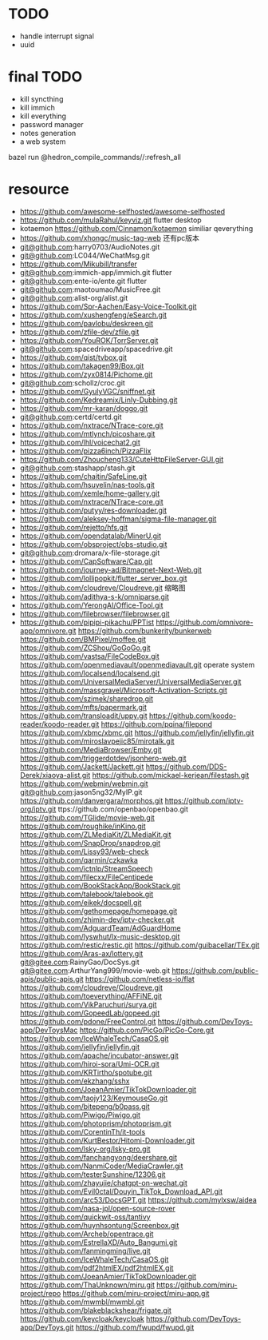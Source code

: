 # TODO
* handle interrupt signal
* uuid

# final TODO
* kill syncthing
* kill immich
* kill everything
* password manager
* notes generation
* a web system


bazel run @hedron_compile_commands//:refresh_all

# resource
* https://github.com/awesome-selfhosted/awesome-selfhosted
* https://github.com/mulaRahul/keyviz.git flutter desktop
* kotaemon https://github.com/Cinnamon/kotaemon similiar qeverything
* https://github.com/xhongc/music-tag-web 还有pc版本
* git@github.com:harry0703/AudioNotes.git
* git@github.com:LC044/WeChatMsg.git
* https://github.com/Mikubill/transfer
* git@github.com:immich-app/immich.git flutter
* git@github.com:ente-io/ente.git flutter
* git@github.com:maotoumao/MusicFree.git
* git@github.com:alist-org/alist.git
* https://github.com/Spr-Aachen/Easy-Voice-Toolkit.git
* https://github.com/xushengfeng/eSearch.git
* https://github.com/pavlobu/deskreen.git
* https://github.com/zfile-dev/zfile.git
* https://github.com/YouROK/TorrServer.git
* git@github.com:spacedriveapp/spacedrive.git
* https://github.com/qist/tvbox.git
* https://github.com/takagen99/Box.git
* https://github.com/zyx0814/Pichome.git
* git@github.com:schollz/croc.git
* https://github.com/GyulyVGC/sniffnet.git
* https://github.com/Kedreamix/Linly-Dubbing.git
* https://github.com/mr-karan/doggo.git
* git@github.com:certd/certd.git
* https://github.com/nxtrace/NTrace-core.git
* https://github.com/mtlynch/picoshare.git
* https://github.com/lhl/voicechat2.git
* https://github.com/pizza6inch/PizzaFlix
* https://github.com/Zhoucheng133/CuteHttpFileServer-GUI.git
* git@github.com:stashapp/stash.git
* https://github.com/chaitin/SafeLine.git
* https://github.com/hsuyelin/nas-tools.git
* https://github.com/xemle/home-gallery.git
* https://github.com/nxtrace/NTrace-core.git
* https://github.com/putyy/res-downloader.git
* https://github.com/aleksey-hoffman/sigma-file-manager.git
* https://github.com/rejetto/hfs.git
* https://github.com/opendatalab/MinerU.git
* https://github.com/obsproject/obs-studio.git
* git@github.com:dromara/x-file-storage.git
* https://github.com/CapSoftware/Cap.git
* https://github.com/journey-ad/Bitmagnet-Next-Web.git
* https://github.com/lollipopkit/flutter_server_box.git
* https://github.com/cloudreve/Cloudreve.git 缩略图
* https://github.com/adithya-s-k/omniparse.git
* https://github.com/YerongAI/Office-Tool.git
* https://github.com/filebrowser/filebrowser.git
* https://github.com/pipipi-pikachu/PPTist
https://github.com/omnivore-app/omnivore.git
https://github.com/bunkerity/bunkerweb
https://github.com/BMPixel/moffee.git
https://github.com/ZCShou/GoGoGo.git
https://github.com/vastsa/FileCodeBox.git
https://github.com/openmediavault/openmediavault.git operate system
https://github.com/localsend/localsend.git
https://github.com/UniversalMediaServer/UniversalMediaServer.git
https://github.com/massgravel/Microsoft-Activation-Scripts.git
https://github.com/szimek/sharedrop.git
https://github.com/mfts/papermark.git
https://github.com/transloadit/uppy.git
https://github.com/koodo-reader/koodo-reader.git
https://github.com/pqina/filepond
https://github.com/xbmc/xbmc.git
https://github.com/jellyfin/jellyfin.git
https://github.com/miroslavpejic85/mirotalk.git
https://github.com/MediaBrowser/Emby.git
https://github.com/triggerdotdev/jsonhero-web.git
https://github.com/Jackett/Jackett.git
https://github.com/DDS-Derek/xiaoya-alist.git
https://github.com/mickael-kerjean/filestash.git
https://github.com/webmin/webmin.git
git@github.com:jason5ng32/MyIP.git
https://github.com/danvergara/morphos.git
https://github.com/iptv-org/iptv.git
ttps://github.com/openbao/openbao.git
https://github.com/TGlide/movie-web.git
https://github.com/roughike/inKino.git
https://github.com/ZLMediaKit/ZLMediaKit.git
https://github.com/SnapDrop/snapdrop.git
https://github.com/Lissy93/web-check
https://github.com/qarmin/czkawka
https://github.com/ictnlp/StreamSpeech
https://github.com/filecxx/FileCentipede
https://github.com/BookStackApp/BookStack.git
https://github.com/talebook/talebook.git
https://github.com/eikek/docspell.git
https://github.com/gethomepage/homepage.git
https://github.com/zhimin-dev/iptv-checker.git
https://github.com/AdguardTeam/AdGuardHome
https://github.com/lyswhut/lx-music-desktop.git
https://github.com/restic/restic.git
https://github.com/guibacellar/TEx.git
https://github.com/Aras-ax/lottery.git
git@gitee.com:RainyGao/DocSys.git
git@gitee.com:ArthurYang999/movie-web.git
https://github.com/public-apis/public-apis.git
https://github.com/netless-io/flat
https://github.com/cloudreve/Cloudreve.git
https://github.com/toeverything/AFFiNE.git
https://github.com/VikParuchuri/surya.git
https://github.com/GopeedLab/gopeed.git
https://github.com/pdone/FreeControl.git
https://github.com/DevToys-app/DevToysMac
https://github.com/PicGo/PicGo-Core.git
https://github.com/IceWhaleTech/CasaOS.git
https://github.com/jellyfin/jellyfin.git
https://github.com/apache/incubator-answer.git
https://github.com/hiroi-sora/Umi-OCR.git
https://github.com/KRTirtho/spotube.git
https://github.com/ekzhang/sshx
https://github.com/JoeanAmier/TikTokDownloader.git
https://github.com/taojy123/KeymouseGo.git
https://github.com/bitepeng/b0pass.git
https://github.com/Piwigo/Piwigo.git
https://github.com/photoprism/photoprism.git
https://github.com/CorentinTh/it-tools
https://github.com/KurtBestor/Hitomi-Downloader.git
https://github.com/lsky-org/lsky-pro.git
https://github.com/fanchangyong/deershare.git
https://github.com/NanmiCoder/MediaCrawler.git
https://github.com/testerSunshine/12306.git
https://github.com/zhayujie/chatgpt-on-wechat.git
https://github.com/Evil0ctal/Douyin_TikTok_Download_API.git
https://github.com/arc53/DocsGPT.git
https://github.com/mylxsw/aidea
https://github.com/nasa-jpl/open-source-rover
https://github.com/quickwit-oss/tantivy
https://github.com/huynhsontung/Screenbox.git
https://github.com/Archeb/opentrace.git
https://github.com/EstrellaXD/Auto_Bangumi.git
https://github.com/fanmingming/live.git
https://github.com/IceWhaleTech/CasaOS.git
https://github.com/pdf2htmlEX/pdf2htmlEX.git
https://github.com/JoeanAmier/TikTokDownloader.git
https://github.com/ThaUnknown/miru.git
https://github.com/miru-project/repo
https://github.com/miru-project/miru-app.git
https://github.com/mwmbl/mwmbl.git
https://github.com/blakeblackshear/frigate.git
https://github.com/keycloak/keycloak
https://github.com/DevToys-app/DevToys.git
https://github.com/fwupd/fwupd.git
